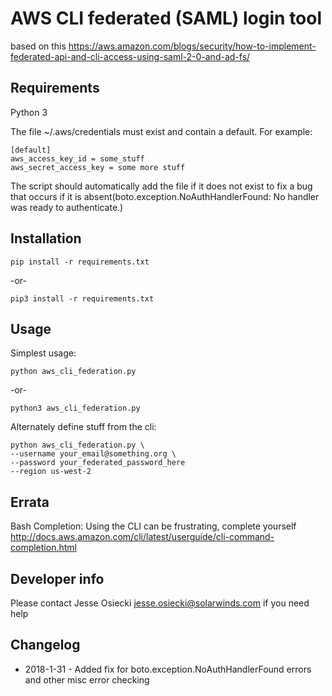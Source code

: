 # AWS CLI federated (SAML) login tool

based on this https://aws.amazon.com/blogs/security/how-to-implement-federated-api-and-cli-access-using-saml-2-0-and-ad-fs/

## Requirements 

Python 3

The file ~/.aws/credentials must exist and contain a default. For example:
```
[default]
aws_access_key_id = some_stuff
aws_secret_access_key = some more stuff
```
The script should automatically add the file if it does not exist to fix a bug that occurs if it is absent(boto.exception.NoAuthHandlerFound: No handler was ready to authenticate.)

## Installation
    pip install -r requirements.txt
-or-   

    pip3 install -r requirements.txt

## Usage
Simplest usage:

    python aws_cli_federation.py
-or-

    python3 aws_cli_federation.py

Alternately define stuff from the cli:

	python aws_cli_federation.py \
	--username your_email@something.org \
	--password your_federated_password_here
	--region us-west-2

## Errata
Bash Completion:
Using the CLI can be frustrating, complete yourself http://docs.aws.amazon.com/cli/latest/userguide/cli-command-completion.html

## Developer info

Please contact Jesse Osiecki <jesse.osiecki@solarwinds.com> if you need help

## Changelog
+ 2018-1-31 - Added fix for boto.exception.NoAuthHandlerFound errors and other misc error checking
